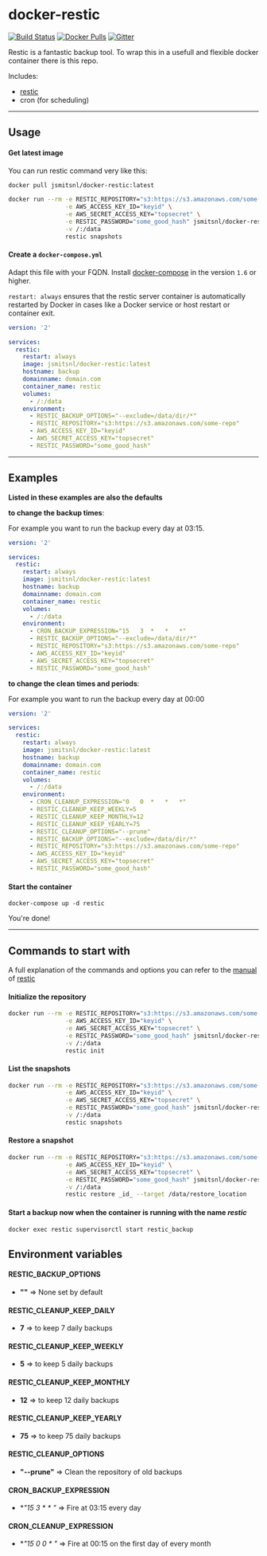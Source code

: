 # docker-restic

[![Build Status](https://gitlab.smitsmail.net/johan.smits/docker-restic/badges/branch/build.svg)](https://gitlab.smitsmail.net/johan.smits/docker-restic/-/jobs)
[![Docker Pulls](https://img.shields.io/docker/pulls/jsmitsnl/docker-restic.svg)](https://hub.docker.com/r/jsmitsnl/docker-restic/)
[![Gitter](https://img.shields.io/gitter/room/docker-restic/Lobby.svg)](https://gitter.im/docker-restic/Lobby)

Restic is a fantastic backup tool. To wrap this in a usefull and flexible docker container there is this repo.

Includes:

* [restic](https://github.com/restic/restic)
* cron (for scheduling)

----

## Usage

#### Get latest image
You can run restic command very like this:

```bash
docker pull jsmitsnl/docker-restic:latest
```

```bash
docker run --rm -e RESTIC_REPOSITORY="s3:https://s3.amazonaws.com/some-repo" \
                -e AWS_ACCESS_KEY_ID="keyid" \
                -e AWS_SECRET_ACCESS_KEY="topsecret" \
                -e RESTIC_PASSWORD="some_good_hash" jsmitsnl/docker-restic \
                -v /:/data
                restic snapshots
```


#### Create a `docker-compose.yml`

Adapt this file with your FQDN. Install [docker-compose](https://docs.docker.com/compose/) in the version `1.6` or higher.

`restart: always` ensures that the restic server container is automatically restarted by Docker in cases like a Docker service or host restart or container exit.

```yaml
version: '2'

services:
  restic:
    restart: always
    image: jsmitsnl/docker-restic:latest
    hostname: backup
    domainname: domain.com
    container_name: restic
    volumes:
      - /:/data
    environment:
      - RESTIC_BACKUP_OPTIONS="--exclude=/data/dir/*"
      - RESTIC_REPOSITORY="s3:https://s3.amazonaws.com/some-repo"
      - AWS_ACCESS_KEY_ID="keyid"
      - AWS_SECRET_ACCESS_KEY="topsecret"
      - RESTIC_PASSWORD="some_good_hash"
```

----

## Examples

__Listed in these examples are also the defaults__

__to change the backup times__:

For example you want to run the backup every day at 03:15.

```yaml
version: '2'

services:
  restic:
    restart: always
    image: jsmitsnl/docker-restic:latest
    hostname: backup
    domainname: domain.com
    container_name: restic
    volumes:
      - /:/data
    environment:
      - CRON_BACKUP_EXPRESSION="15   3  *   *   *"
      - RESTIC_BACKUP_OPTIONS="--exclude=/data/dir/*"
      - RESTIC_REPOSITORY="s3:https://s3.amazonaws.com/some-repo"
      - AWS_ACCESS_KEY_ID="keyid"
      - AWS_SECRET_ACCESS_KEY="topsecret"
      - RESTIC_PASSWORD="some_good_hash"
```


__to change the clean times and periods__:

For example you want to run the backup every day at 00:00

```yaml
version: '2'

services:
  restic:
    restart: always
    image: jsmitsnl/docker-restic:latest
    hostname: backup
    domainname: domain.com
    container_name: restic
    volumes:
      - /:/data
    environment:
      - CRON_CLEANUP_EXPRESSION="0   0  *   *   *"
      - RESTIC_CLEANUP_KEEP_WEEKLY=5
      - RESTIC_CLEANUP_KEEP_MONTHLY=12
      - RESTIC_CLEANUP_KEEP_YEARLY=75
      - RESTIC_CLEANUP_OPTIONS="--prune"
      - RESTIC_BACKUP_OPTIONS="--exclude=/data/dir/*"
      - RESTIC_REPOSITORY="s3:https://s3.amazonaws.com/some-repo"
      - AWS_ACCESS_KEY_ID="keyid"
      - AWS_SECRET_ACCESS_KEY="topsecret"
      - RESTIC_PASSWORD="some_good_hash"
```

#### Start the container

    docker-compose up -d restic

You're done!

----

## Commands to start with

A full explanation of the commands and options you can refer to the [manual](https://restic.readthedocs.io/en/stable/index.html) of [restic](https://github.com/restic/restic)

#### Initialize the repository

```bash
docker run --rm -e RESTIC_REPOSITORY="s3:https://s3.amazonaws.com/some-repo" \
                -e AWS_ACCESS_KEY_ID="keyid" \
                -e AWS_SECRET_ACCESS_KEY="topsecret" \
                -e RESTIC_PASSWORD="some_good_hash" jsmitsnl/docker-restic \
                -v /:/data
                restic init
```


#### List the snapshots

```bash
docker run --rm -e RESTIC_REPOSITORY="s3:https://s3.amazonaws.com/some-repo" \
                -e AWS_ACCESS_KEY_ID="keyid" \
                -e AWS_SECRET_ACCESS_KEY="topsecret" \
                -e RESTIC_PASSWORD="some_good_hash" jsmitsnl/docker-restic \
                -v /:/data
                restic snapshots
```



#### Restore a snapshot

```bash
docker run --rm -e RESTIC_REPOSITORY="s3:https://s3.amazonaws.com/some-repo" \
                -e AWS_ACCESS_KEY_ID="keyid" \
                -e AWS_SECRET_ACCESS_KEY="topsecret" \
                -e RESTIC_PASSWORD="some_good_hash" jsmitsnl/docker-restic \
                -v /:/data
                restic restore _id_ --target /data/restore_location
```

#### Start a backup now when the container is running with the name _restic_

```bash
docker exec restic supervisorctl start restic_backup
```



## Environment variables

#### RESTIC_BACKUP_OPTIONS

  - **""** => None set by default

#### RESTIC_CLEANUP_KEEP_DAILY

  - **7** => to keep 7 daily backups

#### RESTIC_CLEANUP_KEEP_WEEKLY

  - **5** => to keep 5 daily backups

#### RESTIC_CLEANUP_KEEP_MONTHLY

  - **12** => to keep 12 daily backups

#### RESTIC_CLEANUP_KEEP_YEARLY

  - **75** => to keep 75 daily backups

#### RESTIC_CLEANUP_OPTIONS

  - **"--prune"** => Clean the repository of old backups

#### CRON_BACKUP_EXPRESSION

  - **"15   3  *   *   *"** => Fire at 03:15 every day

#### CRON_CLEANUP_EXPRESSION

  - **"15  0  0   *   *"** => Fire at 00:15 on the first day of every month
